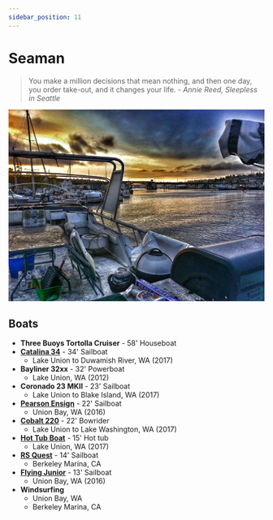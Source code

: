 ```yaml
---
sidebar_position: 11
---
```


# Seaman

> You make a million decisions that mean nothing, and then one day, you order take-out, and it changes your life. *- Annie Reed, Sleepless in Seattle*

![boat](/img/pic/boat.jpg)

## Boats

- **Three Buoys Tortolla Cruiser** - 58' Houseboat
- [**Catalina 34**](https://en.m.wikipedia.org/wiki/Catalina_34) - 34' Sailboat
  - Lake Union to Duwamish River, WA (2017)
- **Bayliner 32xx** - 32' Powerboat
  - Lake Union, WA (2012)
- **Coronado 23 MKII** - 23' Sailboat
  - Lake Union to Blake Island, WA (2017)
- [**Pearson Ensign**](https://en.wikipedia.org/wiki/Pearson_Ensign) - 22' Sailboat
  - Union Bay, WA (2016)
- [**Cobalt 220**](https://cobaltboats.com/sterndrive/10-series/220s/) - 22' Bowrider
  - Lake Union to Lake Washington, WA (2017)
- [**Hot Tub Boat**](https://www.hottubboats.com/) - 15' Hot tub
  - Lake Union, WA (2017)
- [**RS Quest**](https://www.rssailing.com/project/rs-quest/) - 14' Sailboat
  - Berkeley Marina, CA
- [**Flying Junior**](http://ifjo.org/) - 13' Sailboat
  - Union Bay, WA (2016)
- **Windsurfing**
  - Union Bay, WA
  - Berkeley Marina, CA
